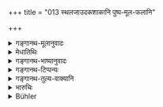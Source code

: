 +++
title = "013 स्थलजाउदकशाकानि पुष्प-मूल-फलानि"

+++

<details><summary>गङ्गानथ-मूलानुवादः</summary>

He should eat the vegetables that grow on land and in water; also flowers, roots and fruits, the productions of pure trees; as well as oils produced from fruits.—(13).
</details>

<details><summary>मेधातिथिः</summary>

स्थलजानि उदकजानि **अद्यात्** । तथा **पुष्पमूलफलानि च** ॥ ६.१३ ॥
</details>

<details><summary>गङ्गानथ-भाष्यानुवादः</summary>

He should eat those growing on land and in water; as also flowers, roots and fruits.—(13).
</details>

<details><summary>गङ्गानथ-टिप्पन्यः</summary>

This verse is quoted in *Aparārka* (p. 942);—and the second half in
*Mitākṣarā* (on 3.49) to the effect that clarified butter and such
‘oils’ should not be used.
</details>

<details><summary>गङ्गानथ-तुल्य-वाक्यानि</summary>

*Gautama* (3.26).—‘The hermit shall live in the forest, subsisting on
roots and fruits, practising austerities.’ *Baudhāyana* (2.11.15).—(See
under 3.)

*Āpastamba* (2.22.2).—‘Then he shall wander about, sustaining his life
by roots, fruits, leaves and grass.’

*Do*. (2.23.2).—‘Afterwards he shall wander about sustaining his life
with roots, fruits, leaves and grass which he collects. Finally, he
shall content himself with what has become detached spontaneously. Then
he shall live on water, then on air, and then on Ākāśa. Each succeeding
mode of subsistence procures greater rewards’

*Vaśiṣṭha* (9.4).—‘He shall only gather wild-growing fruits and roots.’

*Viṣṇu* (95.7-12).—‘He may eat flowers; he may eat fruits; he may eat
vegetables; he may eat leaves; he may eat roots; or he may eat barley
once a fortnight.’

*Yājñavalkya* (3.49).—‘He shall eat what ripens in its own time; and all
rites prescribed by Śruti and Smṛti, he shall perform with oils
extracted from fruits.’
</details>

<details><summary>भारुचिः</summary>

आरण्यान्य् एवैतानि श्यामाकादीनि गृह्यन्ते ॥ ६.१३ ॥
</details>

<details><summary>Bühler</summary>

013	Let him eat vegetables that grow on dry land or in water, flowers, roots, and fruits, the productions of pure trees, and oils extracted from forest-fruits.
</details>
